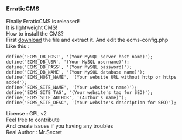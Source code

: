 ### ErraticCMS
Finally ErraticCMS is released!<br>
It is lightweight CMS!<br>
How to install the CMS?<br>
First [download](https://r--29199-blob.files.erraticstuff.co/files/r2282/ecms/v0.1a/erratic-cms.zip) the file and extract it.
And edit the ecms-config.php<br>
Like this :<br>

    define('ECMS_DB_HOST', '(Your MySQL server host name)');
    define('ECMS_DB_USR', '(Your MySQL username)');
    define('ECMS_DB_PASS', '(Your MySQL password)');
    define('ECMS_DB_NAME', '(Your MySQL database name)');
    define('ECMS_HOST_NAME', '(Your website URL without http or https added');
    define('ECMS_SITE_NAME', '(Your website's name)');
    define('ECMS_SITE_TAG', '(Your website's tag for SEO)');
    define('ECMS_SITE_AUTHOR', '(Author's name)');
    define('ECMS_SITE_DESC', '(Your website's description for SEO)');
    

License : GPL v2<br>
Feel free to contribute<br>
And create issues if you having any troubles<br>
Real Author : Mr.Secret<br>
